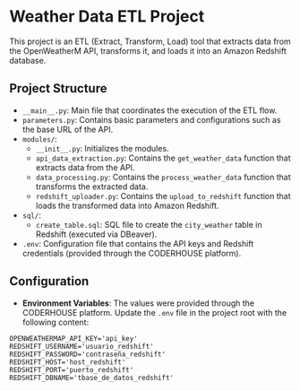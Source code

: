 # Weather Data ETL Project

This project is an ETL (Extract, Transform, Load) tool that extracts data from the OpenWeatherM API, transforms it, and loads it into an Amazon Redshift database.

## Project Structure
- `__main__.py`: Main file that coordinates the execution of the ETL flow.
- `parameters.py`: Contains basic parameters and configurations such as the base URL of the API.
- `modules/`:
  - `__init__.py`: Initializes the modules.
  - `api_data_extraction.py`: Contains the `get_weather_data` function that extracts data from the API.
  - `data_processing.py`: Contains the `process_weather_data` function that transforms the extracted data.
  - `redshift_uploader.py`: Contains the `upload_to_redshift` function that loads the transformed data into Amazon Redshift.
- `sql/`:
  - `create_table.sql`: SQL file to create the `city_weather` table in Redshift (executed via DBeaver).
- `.env`: Configuration file that contains the API keys and Redshift credentials (provided through the CODERHOUSE platform).

## Configuration

- **Environment Variables**:
The values were provided through the CODERHOUSE platform. Update the `.env` file in the project root with the following content:
```plaintext
OPENWEATHERMAP_API_KEY='api_key'
REDSHIFT_USERNAME='usuario_redshift'
REDSHIFT_PASSWORD='contraseña_redshift'
REDSHIFT_HOST='host_redshift'
REDSHIFT_PORT='puerto_redshift'
REDSHIFT_DBNAME='tbase_de_datos_redshift'
